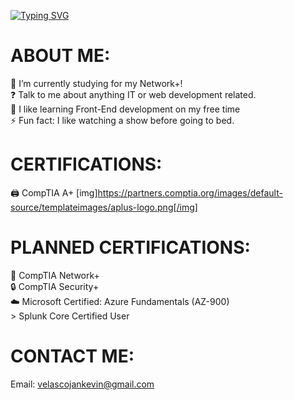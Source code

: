 [![Typing SVG](https://readme-typing-svg.demolab.com?font=Fira+Code&weight=600&size=24&pause=1000&color=36F75A&width=435&lines=Hi%2C+I'm+J.K.!;Welcome+to+my+profile!+%3AD)](https://git.io/typing-svg)
  
# ABOUT ME:
🌱 I’m currently studying for my Network+!<br>❓ Talk to me about anything IT or web development related.<br>🚀 I like learning Front-End development on my free time  <br>⚡ Fun fact: I like watching a show before going to bed.  

# CERTIFICATIONS:
🖨️ CompTIA A+ [img]https://partners.comptia.org/images/default-source/templateimages/aplus-logo.png[/img]

# PLANNED CERTIFICATIONS:
📶 CompTIA Network+<br> 🔒 CompTIA Security+<br> ☁️ Microsoft Certified: Azure Fundamentals (AZ-900)<br> > Splunk Core Certified User 

# CONTACT ME:
Email: velascojankevin@gmail.com



